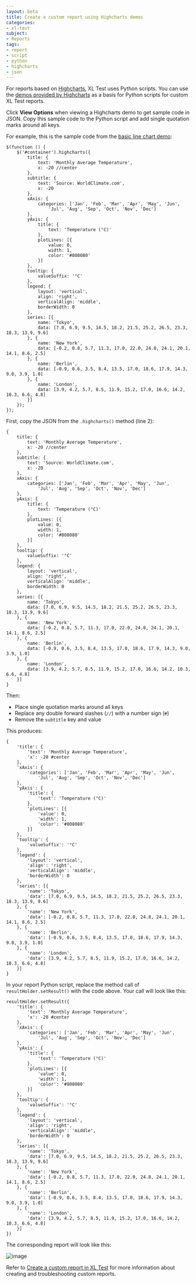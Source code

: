 ```yaml
---
layout: beta
title: Create a custom report using Highcharts demos
categories:
- xl-test
subject:
- Reports
tags:
- report
- script
- python
- highcharts
- json
---
```


For reports based on [Highcharts](http://www.highcharts.com/), XL Test uses Python scripts. You can use the [demos provided by Highcharts](http://www.highcharts.com/demo) as a basis for Python scripts for custom XL Test reports.

Click **View Options** when viewing a Highcharts demo to get sample code in JSON. Copy this sample code to the Python script and add single quotation marks around all keys.

For example, this is the sample code from the [basic line chart demo](http://www.highcharts.com/demo/line-basic):

    $(function () {
        $('#container').highcharts({
            title: {
                text: 'Monthly Average Temperature',
                x: -20 //center
            },
            subtitle: {
                text: 'Source: WorldClimate.com',
                x: -20
            },
            xAxis: {
                categories: ['Jan', 'Feb', 'Mar', 'Apr', 'May', 'Jun',
                    'Jul', 'Aug', 'Sep', 'Oct', 'Nov', 'Dec']
            },
            yAxis: {
                title: {
                    text: 'Temperature (°C)'
                },
                plotLines: [{
                    value: 0,
                    width: 1,
                    color: '#808080'
                }]
            },
            tooltip: {
                valueSuffix: '°C'
            },
            legend: {
                layout: 'vertical',
                align: 'right',
                verticalAlign: 'middle',
                borderWidth: 0
            },
            series: [{
                name: 'Tokyo',
                data: [7.0, 6.9, 9.5, 14.5, 18.2, 21.5, 25.2, 26.5, 23.3, 18.3, 13.9, 9.6]
            }, {
                name: 'New York',
                data: [-0.2, 0.8, 5.7, 11.3, 17.0, 22.0, 24.8, 24.1, 20.1, 14.1, 8.6, 2.5]
            }, {
                name: 'Berlin',
                data: [-0.9, 0.6, 3.5, 8.4, 13.5, 17.0, 18.6, 17.9, 14.3, 9.0, 3.9, 1.0]
            }, {
                name: 'London',
                data: [3.9, 4.2, 5.7, 8.5, 11.9, 15.2, 17.0, 16.6, 14.2, 10.3, 6.6, 4.8]
            }]
        });
    });

First, copy the JSON from the `.highcharts()` method (line 2):

    {
        title: {
            text: 'Monthly Average Temperature',
            x: -20 //center
        },
        subtitle: {
            text: 'Source: WorldClimate.com',
            x: -20
        },
        xAxis: {
            categories: ['Jan', 'Feb', 'Mar', 'Apr', 'May', 'Jun',
                'Jul', 'Aug', 'Sep', 'Oct', 'Nov', 'Dec']
        },
        yAxis: {
            title: {
                text: 'Temperature (°C)'
            },
            plotLines: [{
                value: 0,
                width: 1,
                color: '#808080'
            }]
        },
        tooltip: {
            valueSuffix: '°C'
        },
        legend: {
            layout: 'vertical',
            align: 'right',
            verticalAlign: 'middle',
            borderWidth: 0
        },
        series: [{
            name: 'Tokyo',
            data: [7.0, 6.9, 9.5, 14.5, 18.2, 21.5, 25.2, 26.5, 23.3, 18.3, 13.9, 9.6]
        }, {
            name: 'New York',
            data: [-0.2, 0.8, 5.7, 11.3, 17.0, 22.0, 24.8, 24.1, 20.1, 14.1, 8.6, 2.5]
        }, {
            name: 'Berlin',
            data: [-0.9, 0.6, 3.5, 8.4, 13.5, 17.0, 18.6, 17.9, 14.3, 9.0, 3.9, 1.0]
        }, {
            name: 'London',
            data: [3.9, 4.2, 5.7, 8.5, 11.9, 15.2, 17.0, 16.6, 14.2, 10.3, 6.6, 4.8]
        }]
    }

Then:

* Place single quotation marks around all keys
* Replace any double forward slashes (`//`) with a number sign (`#`)
* Remove the `subtitle` key and value

This produces:

    {
        'title': {
            'text': 'Monthly Average Temperature',
            'x': -20 #center
        },
        'xAxis': {
            'categories': ['Jan', 'Feb', 'Mar', 'Apr', 'May', 'Jun',
                'Jul', 'Aug', 'Sep', 'Oct', 'Nov', 'Dec']
        },
        'yAxis': {
            'title': {
                'text': 'Temperature (°C)'
            },
            'plotLines': [{
                'value': 0,
                'width': 1,
                'color': '#808080'
            }]
        },
        'tooltip': {
            'valueSuffix': '°C'
        },
        'legend': {
            'layout': 'vertical',
            'align': 'right',
            'verticalAlign': 'middle',
            'borderWidth': 0
        },
        'series': [{
            'name': 'Tokyo',
            'data': [7.0, 6.9, 9.5, 14.5, 18.2, 21.5, 25.2, 26.5, 23.3, 18.3, 13.9, 9.6]
        }, {
            'name': 'New York',
            'data': [-0.2, 0.8, 5.7, 11.3, 17.0, 22.0, 24.8, 24.1, 20.1, 14.1, 8.6, 2.5]
        }, {
            'name': 'Berlin',
            'data': [-0.9, 0.6, 3.5, 8.4, 13.5, 17.0, 18.6, 17.9, 14.3, 9.0, 3.9, 1.0]
        }, {
            'name': 'London',
            'data': [3.9, 4.2, 5.7, 8.5, 11.9, 15.2, 17.0, 16.6, 14.2, 10.3, 6.6, 4.8]
        }]
    }

In your report Python script, replace the method call of `resultHolder.setResult()` with the code above. Your call will look like this:

    resultHolder.setResult({
        'title': {
            'text': 'Monthly Average Temperature',
            'x': -20 #center
        },
        'xAxis': {
            'categories': ['Jan', 'Feb', 'Mar', 'Apr', 'May', 'Jun',
                'Jul', 'Aug', 'Sep', 'Oct', 'Nov', 'Dec']
        },
        'yAxis': {
            'title': {
                'text': 'Temperature (°C)'
            },
            'plotLines': [{
                'value': 0,
                'width': 1,
                'color': '#808080'
            }]
        },
        'tooltip': {
            'valueSuffix': '°C'
        },
        'legend': {
            'layout': 'vertical',
            'align': 'right',
            'verticalAlign': 'middle',
            'borderWidth': 0
        },
        'series': [{
            'name': 'Tokyo',
            'data': [7.0, 6.9, 9.5, 14.5, 18.2, 21.5, 25.2, 26.5, 23.3, 18.3, 13.9, 9.6]
        }, {
            'name': 'New York',
            'data': [-0.2, 0.8, 5.7, 11.3, 17.0, 22.0, 24.8, 24.1, 20.1, 14.1, 8.6, 2.5]
        }, {
            'name': 'Berlin',
            'data': [-0.9, 0.6, 3.5, 8.4, 13.5, 17.0, 18.6, 17.9, 14.3, 9.0, 3.9, 1.0]
        }, {
            'name': 'London',
            'data': [3.9, 4.2, 5.7, 8.5, 11.9, 15.2, 17.0, 16.6, 14.2, 10.3, 6.6, 4.8]
        }]
    })

The corresponding report will look like this:

![image](images/using-highchart-demo-line-example.png)

Refer to [Create a custom report in XL Test](create-a-custom-report-in-xl-test) for more information about creating and troubleshooting custom reports.
